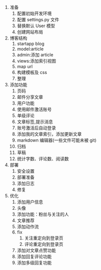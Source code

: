 1. 准备
    1. 配置初始开发环境
    2. 配置 settings.py 文件
    3. 替换默认 User 模型
    4. 创建网站布局
2. 博客结构
    1. startapp blog
    2. model:article
    3. admin:添加 article
    4. views:添加索引视图
    5. map url
    6. 构建模板及 css
    7. 整理
3. 添加功能
    1. 页码
    2. 邮件分享文章
    3. 用户功能
    4. 使用邮件激活账号
    5. 单级评论
    6. 文章标签,提示消息
    7. 账号激活后自动登录
    8. 添加我的文章索引，添加更新文章
    9. markdown 编辑器(一些文件可能未被 git)
    10. 归档
    11. 草稿
    12. 统计字数、评论数、阅读数
4. 部署
    1. 安全设置
    2. 部署准备
    3. 添加日志
    4. 修复
5. 优化
    1. 添加用户信息
    2. 头像
    3. 添加功能：粉丝与关注的人
    4. 文章推荐
    5. 添加动作流
    6. fix
        1. 关注重定向到登录页
        2. 评论重定向到登录页
    7. 添加对文章点赞功能
    8. 添加回复评论功能
    9. 添加多级回复功能
    
        